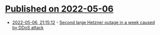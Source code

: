 # [Published on 2022-05-06](index.md)

* [2022-05-06, 21:15:12](https://news.ycombinator.com/item?id=31289676) - [Second large Hetzner outage in a week caused by DDoS attack](https://status.hetzner.com/incident/ea9ed47d-ecfa-49bd-a961-fdfbdaf026e0)
